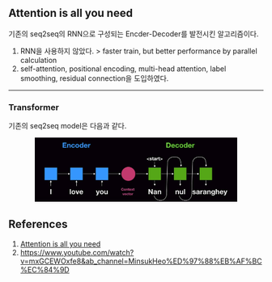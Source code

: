 ## Attention is all you need

기존의 seq2seq의 RNN으로 구성되는 Encder-Decoder를 발전시킨 알고리즘이다.
1. RNN을 사용하지 않았다. > faster train, but better performance by parallel calculation
2. self-attention, positional encoding, multi-head attention, label smoothing, residual connection을 도입하였다. 

---------------------------------------------------------------------------------------
### Transformer

기존의 seq2seq model은 다음과 같다.

<center><img src='./imgs/seq2seq.png' width=400></center>



## References
1. [Attention is all you need](https://arxiv.org/pdf/1706.03762.pdf)
2. https://www.youtube.com/watch?v=mxGCEWOxfe8&ab_channel=MinsukHeo%ED%97%88%EB%AF%BC%EC%84%9D